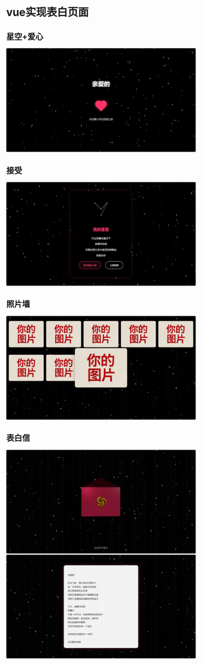 # vue实现表白页面
## 星空+爱心
![](./docs/1.png)
## 接受
![](./docs/2.png)
## 照片墙
![](./docs/3.png)
## 表白信
![](./docs/4.png)![](./docs/5.png)
